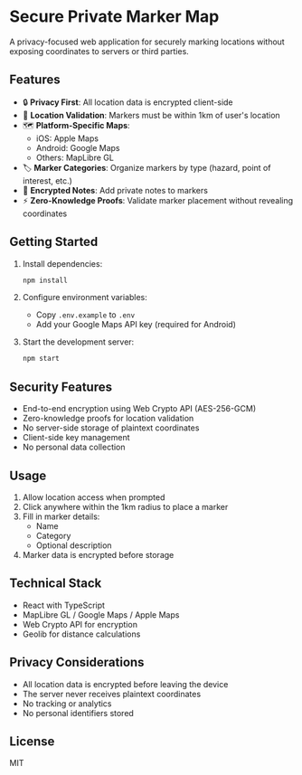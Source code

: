 # Secure Private Marker Map

A privacy-focused web application for securely marking locations without exposing coordinates to servers or third parties.

## Features

- 🔒 **Privacy First**: All location data is encrypted client-side
- 📍 **Location Validation**: Markers must be within 1km of user's location
- 🗺️ **Platform-Specific Maps**:
  - iOS: Apple Maps
  - Android: Google Maps
  - Others: MapLibre GL
- 🏷️ **Marker Categories**: Organize markers by type (hazard, point of interest, etc.)
- 📝 **Encrypted Notes**: Add private notes to markers
- ⚡ **Zero-Knowledge Proofs**: Validate marker placement without revealing coordinates

## Getting Started

1. Install dependencies:
   ```bash
   npm install
   ```

2. Configure environment variables:
   - Copy `.env.example` to `.env`
   - Add your Google Maps API key (required for Android)

3. Start the development server:
   ```bash
   npm start
   ```

## Security Features

- End-to-end encryption using Web Crypto API (AES-256-GCM)
- Zero-knowledge proofs for location validation
- No server-side storage of plaintext coordinates
- Client-side key management
- No personal data collection

## Usage

1. Allow location access when prompted
2. Click anywhere within the 1km radius to place a marker
3. Fill in marker details:
   - Name
   - Category
   - Optional description
4. Marker data is encrypted before storage

## Technical Stack

- React with TypeScript
- MapLibre GL / Google Maps / Apple Maps
- Web Crypto API for encryption
- Geolib for distance calculations

## Privacy Considerations

- All location data is encrypted before leaving the device
- The server never receives plaintext coordinates
- No tracking or analytics
- No personal identifiers stored

## License

MIT
